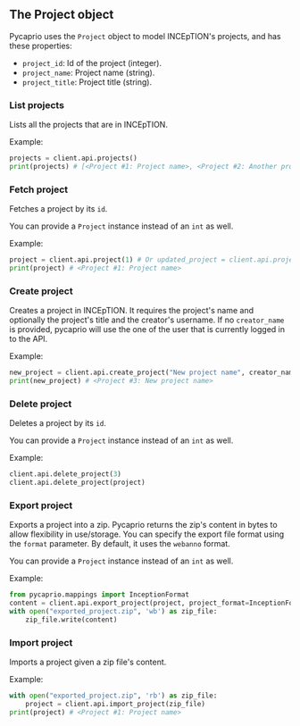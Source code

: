 ## The Project object

Pycaprio uses the `Project` object to model INCEpTION's projects, and has these properties:

* `project_id`: Id of the project (integer).
* `project_name`: Project name (string).
* `project_title`: Project title (string).

### List projects
Lists all the projects that are in INCEpTION.

Example:
```python
projects = client.api.projects()
print(projects) # [<Project #1: Project name>, <Project #2: Another project>]
```

### Fetch project
Fetches a project by its `id`.

You can provide a `Project` instance instead of an `int` as well.

Example:

```python
project = client.api.project(1) # Or updated_project = client.api.project(project)
print(project) # <Project #1: Project name>
```

### Create project
Creates a project in INCEpTION. It requires the project's name and optionally the project's title and the creator's username.
If no `creator_name` is provided, pycaprio will use the one of the user that is currently logged in to the API.

Example:

```python
new_project = client.api.create_project("New project name", creator_name="other user")
print(new_project) # <Project #3: New project name>
```

### Delete project
Deletes a project by its `id`.

You can provide a `Project` instance instead of an `int` as well.

Example:

```python
client.api.delete_project(3)
client.api.delete_project(project)
```

### Export project
Exports a project into a zip. Pycaprio returns the zip's content in bytes to allow flexibility in use/storage.
You can specify the export file format using the `format` parameter. By default, it uses the `webanno` format.

You can provide a `Project` instance instead of an `int` as well.

Example:

```python
from pycaprio.mappings import InceptionFormat
content = client.api.export_project(project, project_format=InceptionFormat.XMI) # type(content) is bytes
with open("exported_project.zip", 'wb') as zip_file:
    zip_file.write(content)
```

### Import project
Imports a project given a zip file's content.

Example:

```python
with open("exported_project.zip", 'rb') as zip_file:
    project = client.api.import_project(zip_file)
print(project) # <Project #1: Project name>
```
